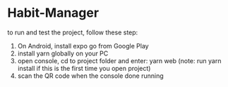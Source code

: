 # Habit-Manager
to run and test the project, follow these step:
1. On Android, install expo go from Google Play
2. install yarn globally on your PC
3. open console, cd to project folder and enter: yarn web (note: run yarn install if this is the first time you open project)
4. scan the QR code when the console done running

